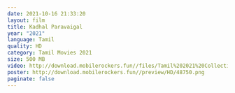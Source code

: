 ```yaml
---
date: 2021-10-16 21:33:20
layout: film
title: Kadhal Paravaigal
year: "2021"
language: Tamil
quality: HD
category: Tamil Movies 2021
size: 500 MB
video: http://download.mobilerockers.fun//files/Tamil%202021%20Collection/Kadhal%20Paravaigal%20(2021)/Kadhal%20Paravaigal%20(2021)%20Full%20Movies/Kadhal%20Paravaigal%20(2021)%20HDRip/Kadhal%20Paravaigal%20(2021)%20HDRip%20Single%20Part.mp4
poster: http://download.mobilerockers.fun//preview/HD/48750.png
paginate: false
---
```

